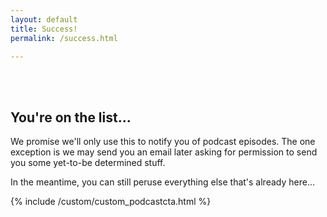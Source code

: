 ```yaml
---
layout: default
title: Success!
permalink: /success.html

---
```

<br><br>
<h2 class="display-5">You're on the list...</h2>

We promise we'll only use this to notify you of podcast episodes. The one exception is we may send you an email later asking for permission to send you some yet-to-be determined stuff.

In the meantime, you can still peruse everything else that's already here...

{% include /custom/custom_podcastcta.html %}

